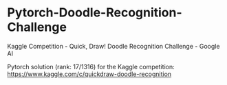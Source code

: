# Pytorch-Doodle-Recognition-Challenge

Kaggle Competition - Quick, Draw! Doodle Recognition Challenge - Google AI


Pytorch solution (rank: 17/1316) for the Kaggle competition: https://www.kaggle.com/c/quickdraw-doodle-recognition
